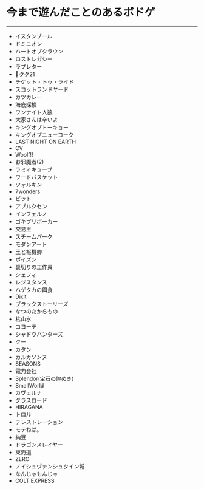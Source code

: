 # 今まで遊んだことのあるボドゲ
---  

- イスタンブール
- ドミニオン　　
- ハートオブクラウン　　
- ロストレガシー
- ラブレター
- クク21
- チケット・トゥ・ライド
- スコットランドヤード
- カツカレー
- 海底探検
- ワンナイト人狼
- 大家さんは辛いよ
- キングオブトーキョー
- キングオブニューヨーク
- LAST NIGHT ON EARTH
- CV
- Woolf!!
- お邪魔者(2)
- ラミィキューブ
- ワードバスケット
- ツォルキン
- 7wonders
- ピット
- アブルクセン
- インフェルノ
- ゴキブリポーカー
- 交易王
- スチームパーク
- モダンアート
- 王と枢機卿
- ポイズン
- 裏切りの工作員
- シェフィ
- レジスタンス
- ハゲタカの餌食
- Dixit
- ブラックストーリーズ
- なつのたからもの
- 枯山水
- コヨーテ
- シャドウハンターズ
- クー
- カタン
- カルカソンヌ
- SEASONS
- 電力会社
- Splendor(宝石の煌めき)
- SmallWorld
- カヴェルナ
- グラスロード
- HIRAGANA
- トロル
- テレストレーション
- モテねば。
- 納豆
- ドラゴンスレイヤー
- 東海道
- ZERO
- ノイシュヴァンシュタイン城
- なんじゃもんじゃ
- COLT EXPRESS
